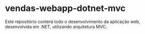 # vendas-webapp-dotnet-mvc
Este repositório conterá todo o desenvolvimento da aplicação web, desenvolvida em .NET, utilizando arquitetura MVC.
